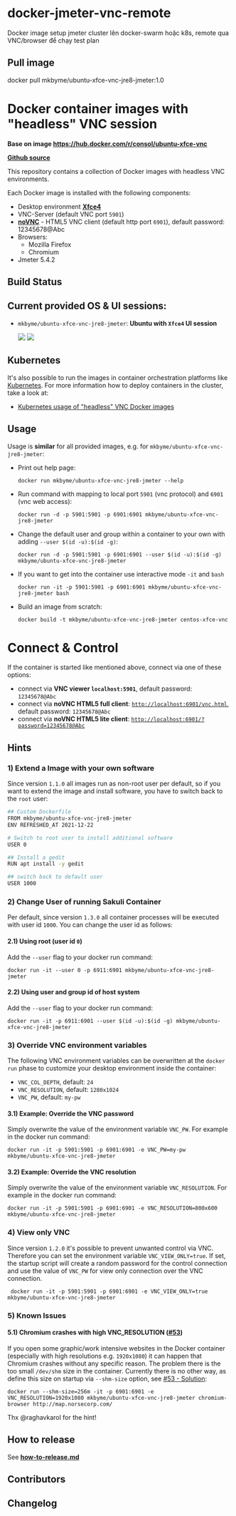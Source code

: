 # docker-jmeter-vnc-remote
Docker image setup jmeter cluster lên docker-swarm hoặc k8s, remote qua VNC/browser để chạy test plan
## Pull image
docker pull mkbyme/ubuntu-xfce-vnc-jre8-jmeter:1.0

# Docker container images with "headless" VNC session

**Base on image https://hub.docker.com/r/consol/ubuntu-xfce-vnc**

[**Github source**](https://github.com/mkbyme/docker-jmeter-vnc-remote)

This repository contains a collection of Docker images with headless VNC environments.

Each Docker image is installed with the following components:

* Desktop environment [**Xfce4**](http://www.xfce.org)
* VNC-Server (default VNC port `5901`)
* [**noVNC**](https://github.com/novnc/noVNC) - HTML5 VNC client (default http port `6901`), default password: 12345678@Abc
* Browsers:
  * Mozilla Firefox
  * Chromium
* Jmeter 5.4.2
  

## Build Status

## Current provided OS & UI sessions:

* `mkbyme/ubuntu-xfce-vnc-jre8-jmeter`: __Ubuntu with `Xfce4` UI session__

  [![](https://images.microbadger.com/badges/version/consol/ubuntu-xfce-vnc.svg)](https://hub.docker.com/r/consol/ubuntu-xfce-vnc/) [![](https://images.microbadger.com/badges/image/consol/ubuntu-xfce-vnc.svg)](http://microbadger.com/images/consol/ubuntu-xfce-vnc)

## Kubernetes

It's also possible to run the images in container orchestration platforms like [Kubernetes](https://kubernetes.io). For more information how to deploy containers in the cluster, take a look at:

* [Kubernetes usage of "headless" VNC Docker images](./kubernetes/README.md)

## Usage
Usage is **similar** for all provided images, e.g. for `mkbyme/ubuntu-xfce-vnc-jre8-jmeter`:

- Print out help page:

      docker run mkbyme/ubuntu-xfce-vnc-jre8-jmeter --help

- Run command with mapping to local port `5901` (vnc protocol) and `6901` (vnc web access):

      docker run -d -p 5901:5901 -p 6901:6901 mkbyme/ubuntu-xfce-vnc-jre8-jmeter
  
- Change the default user and group within a container to your own with adding `--user $(id -u):$(id -g)`:

      docker run -d -p 5901:5901 -p 6901:6901 --user $(id -u):$(id -g) mkbyme/ubuntu-xfce-vnc-jre8-jmeter

- If you want to get into the container use interactive mode `-it` and `bash`
      
      docker run -it -p 5901:5901 -p 6901:6901 mkbyme/ubuntu-xfce-vnc-jre8-jmeter bash

- Build an image from scratch:

      docker build -t mkbyme/ubuntu-xfce-vnc-jre8-jmeter centos-xfce-vnc

# Connect & Control
If the container is started like mentioned above, connect via one of these options:

* connect via __VNC viewer `localhost:5901`__, default password: `12345678@Abc`
* connect via __noVNC HTML5 full client__: [`http://localhost:6901/vnc.html`](http://localhost:6901/vnc.html), default password: `12345678@Abc` 
* connect via __noVNC HTML5 lite client__: [`http://localhost:6901/?password=12345678@Abc`](http://localhost:6901/?password=12345678@Abc) 


## Hints

### 1) Extend a Image with your own software
Since version `1.1.0` all images run as non-root user per default, so if you want to extend the image and install software, you have to switch back to the `root` user:

```bash
## Custom Dockerfile
FROM mkbyme/ubuntu-xfce-vnc-jre8-jmeter
ENV REFRESHED_AT 2021-12-22

# Switch to root user to install additional software
USER 0

## Install a gedit
RUN apt install -y gedit

## switch back to default user
USER 1000
```

### 2) Change User of running Sakuli Container

Per default, since version `1.3.0` all container processes will be executed with user id `1000`. You can change the user id as follows: 

#### 2.1) Using root (user id `0`)
Add the `--user` flag to your docker run command:

    docker run -it --user 0 -p 6911:6901 mkbyme/ubuntu-xfce-vnc-jre8-jmeter

#### 2.2) Using user and group id of host system
Add the `--user` flag to your docker run command:

    docker run -it -p 6911:6901 --user $(id -u):$(id -g) mkbyme/ubuntu-xfce-vnc-jre8-jmeter

### 3) Override VNC environment variables
The following VNC environment variables can be overwritten at the `docker run` phase to customize your desktop environment inside the container:
* `VNC_COL_DEPTH`, default: `24`
* `VNC_RESOLUTION`, default: `1280x1024`
* `VNC_PW`, default: `my-pw`

#### 3.1) Example: Override the VNC password
Simply overwrite the value of the environment variable `VNC_PW`. For example in
the docker run command:

    docker run -it -p 5901:5901 -p 6901:6901 -e VNC_PW=my-pw mkbyme/ubuntu-xfce-vnc-jre8-jmeter

#### 3.2) Example: Override the VNC resolution
Simply overwrite the value of the environment variable `VNC_RESOLUTION`. For example in
the docker run command:

    docker run -it -p 5901:5901 -p 6901:6901 -e VNC_RESOLUTION=800x600 mkbyme/ubuntu-xfce-vnc-jre8-jmeter
    
### 4) View only VNC
Since version `1.2.0` it's possible to prevent unwanted control via VNC. Therefore you can set the environment variable `VNC_VIEW_ONLY=true`. If set, the startup script will create a random password for the control connection and use the value of `VNC_PW` for view only connection over the VNC connection.

     docker run -it -p 5901:5901 -p 6901:6901 -e VNC_VIEW_ONLY=true mkbyme/ubuntu-xfce-vnc-jre8-jmeter

### 5) Known Issues

#### 5.1) Chromium crashes with high VNC_RESOLUTION ([#53](https://github.com/ConSol/docker-headless-vnc-container/issues/53))
If you open some graphic/work intensive websites in the Docker container (especially with high resolutions e.g. `1920x1080`) it can happen that Chromium crashes without any specific reason. The problem there is the too small `/dev/shm` size in the container. Currently there is no other way, as define this size on startup via `--shm-size` option, see [#53 - Solution](https://github.com/ConSol/docker-headless-vnc-container/issues/53#issuecomment-347265977):

    docker run --shm-size=256m -it -p 6901:6901 -e VNC_RESOLUTION=1920x1080 mkbyme/ubuntu-xfce-vnc-jre8-jmeter chromium-browser http://map.norsecorp.com/
  
Thx @raghavkarol for the hint! 

## How to release
See **[how-to-release.md](./how-to-release.md)**

## Contributors

## Changelog
